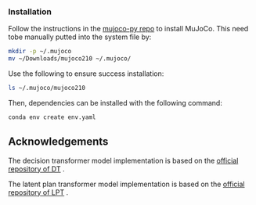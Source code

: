 ### Installation

Follow the instructions in the [mujoco-py repo](https://github.com/openai/mujoco-py) to install MuJoCo. This need tobe manually putted into the system file by:

```bash
mkdir -p ~/.mujoco
mv ~/Downloads/mujoco210 ~/.mujoco/
```

Use the following to ensure success installation:

```bash
ls ~/.mujoco/mujoco210
```

Then, dependencies can be installed with the following command:

```bash
conda env create env.yaml
```

## Acknowledgements

The decision transformer model implementation is based on the [official repository of DT](https://github.com/kzl/decision-transformer) .

The latent plan transformer model implementation is based on the [official repository of LPT](https://github.com/mingluzhao/Latent-Plan-Transformer) .
